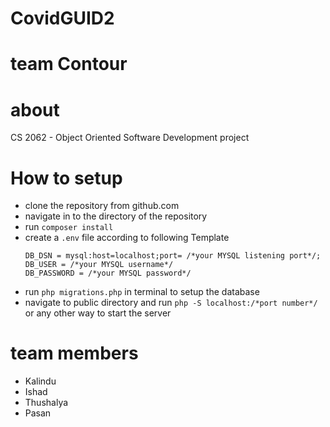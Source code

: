 # CovidGUID2

# team Contour

# about

CS 2062 - Object Oriented Software Development project

# How to setup

- clone the repository from github.com
- navigate in to the directory of the repository
- run ```composer install```
- create a `.env` file according to following Template
  ```
  DB_DSN = mysql:host=localhost;port= /*your MYSQL listening port*/;
  DB_USER = /*your MYSQL username*/
  DB_PASSWORD = /*your MYSQL password*/
  ```
- run `php migrations.php` in terminal to setup the database
- navigate to public directory and run `php -S localhost:/*port number*/` or any other way to start the server

# team members

- Kalindu
- Ishad
- Thushalya
- Pasan
